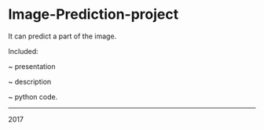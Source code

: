 # Image-Prediction-project
It can predict a part of the image.


Included:

~ presentation

~ description

~ python code.


__________________
2017
